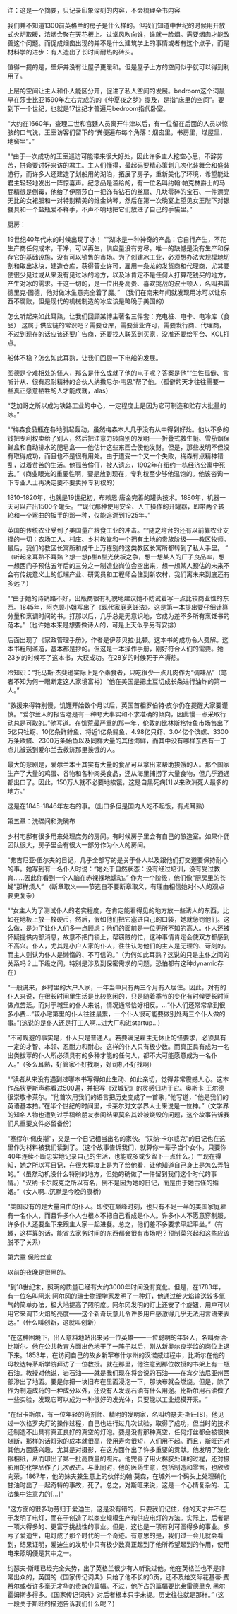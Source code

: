 注：这是一个摘要，只记录印象深刻的内容，不会梳理全书内容

我们并不知道1300前英格兰的房子是什么样的。但我们知道中世纪的时候用开放式火炉取暖，浓烟会聚在天花板上。过堂风吹向谁，谁就一脸烟。需要烟囱才能改善这个问题。而促成烟囱出现的并不是什么建筑学上的事情或者有这个点子，而是材料学的进步：有人造出了长时间耐热的砖头。

值得一提的是，壁炉并没有让屋子更暖和。但是屋子上方的空间似乎就可以得到利用了。

上层的空间让主人和仆人能区分开，促进了私人空间的发展。bedroom这个词最早在莎士比亚1590年左右完成的的《仲夏夜之梦》提及，是指“床里的空间”。要到下一个世纪，也就是17世纪才普遍用bedroom指代卧室。

“大约在1660年，查理二世和宫廷人员离开牛津以后，有一位留在后面的人员以惊骇的口气说，王室访客们留下的“粪便遍布每个角落：烟囱里，书房里，煤屋里，地窖里”。”

"“由于一次成功的王室巡访可能带来很大好处，因此许多主人挖空心思，不辞劳苦，拼命要讨好来访的君主。主人们懂得，最起码要精心策划几次化装舞会和盛装游行，而许多人还建造了划船用的湖泊，拓展了房子，重新美化了环境，希望能让君主轻轻地发出一阵惊喜声。纪念品是滥给的，有一位名叫约翰·帕克林爵士的马屁精很是倒霉，他给了伊丽莎白一把饰有钻石的丝扇、几块零碎的宝石、一件漂亮无比的女裙服和一对特别精美的维金纳琴，然后在第一次晚宴上望见女王陛下对银餐具和一个盐瓶爱不释手，不声不响地把它们放进了自己的手袋里。”

厨房：

19世纪40年代末的时候出现了冰！
““湖冰是一种神奇的产品：它自行产生，不花生产商任何成本，干净，可以再生，供应量没有穷尽。唯一的缺憾是没有生产和保存它的基础设施，没有可以销售的市场。为了创建冰工业，必须想办法大规模地切割和取出冰块，建造仓库，获得营业许可，雇用一条龙的发货商和代理商，尤其要使很少见过或从来没有见过冰的地方，以及冰肯定不是任何人打算花钱买的地方，产生对冰的需求。干这一切的，是一位出身高贵、喜欢挑战的波士顿人，名叫弗雷德里克·图德，他对做冰生意完全着了魔。”
（我们在南宋年间就发现用冰可以让东西不腐败，但是现代的机械制造的冰应该是略晚于美国的）

怎么听起来如此耳熟，让我们回顾某博主著名三件套：充电桩、电卡、电冷库（食品）
这属于供应链的常识吧？需要仓库，需要营业许可，需要发行商、代理商，不过到现在的话应该还要广告商，还要找人联系到买家，没准还要给平台、KOL打点。

船体不稳？怎么如此耳熟，让我们回顾一下电船的发展。

图德是个难相处的怪人，那么是什么成就了他的电子呢？答案是他““生性孤僻、言听计从、很有忍耐精神的合伙人纳撒尼尔·韦思”帮了他。（孤僻的天才往往需要一些真正愿意牺牲的人才能成就，alas）

“芝加哥之所以成为铁路工业的中心，一定程度上是因为它可制造和贮存大批量的冰。”

““梅森食品瓶在各地引起轰动，虽然梅森本人几乎没有从中得到好处。他以不多的钱把专利权卖给了别人，然后把注意力转向别的发明——折叠式救生艇、雪茄烟保鲜盒和自动排水的肥皂盒——他估计这些东西会使他发财。但是，那些发明不但没有取得成功，而且也不是很有用处。由于遭受一个又一个失败，梅森有点精神错乱，过着贫苦的生活。他孤苦伶仃，被人遗忘，1902年在纽约一栋经济公寓中死去。”（商业眼光的重要性啊，要是放到现在，专利权至少够他温饱的。他该咨询一下专业人士再决定要不要卖掉专利权的）

1810-1820年，也就是19世纪初，布赖恩·唐金完善的罐头技术。1880年，机器一天可以产出1500个罐头。““现代那种使用安全、人工操作的开罐器，即带两个转轮和一个弯曲的扳手的那一种，仅能追溯到1925年。”

英国的传统农业受到了美国量产粮食工业的冲击。““随之垮台的还有以前靠农业支撑的一切：农场工人、村庄、乡村教堂和一个拥有土地的贵族阶级——教区牧师。最后，我们的教区长寓所和成千上万栋别的这类教区长寓所都转到了私人手里。 ”
（听起来耳熟不耳熟？想一想p型n型光伏板之争，想一想某人的厂子良品率，想一想西门子预估五年后的三分之一制造业岗位会空出来，想一想某人预估的未来不会有传统意义上的低端产业、研究员和工程师会住到新农村，我们离未来到底还有多远？）

““由于她的诗销路不好，出版商很有礼貌地建议她不妨试着写一点比较商业性的东西。1845年，阿克顿小姐写出了《现代家庭烹饪法》。这是第一本提出要仔细计算分量和烹调时间的书。打那以后，几乎总是无意识地，它成为差不多所有烹饪书的范本。”（也许她本来是想要做诗人的，可是上天似乎另有安排）

后面出现了《家政管理手册》，作者是伊莎贝拉·比顿。这本书的成功令人费解。这本书粗制滥造，基本都是抄的。但这是一本操作手册，刚好符合人们的需要。她23岁的时候写了这本书，大获成功。在28岁的时候死于产褥热。

冷知识：“托马斯·杰斐逊实际上是个素食者，只吃很少一点儿肉作为“调味品”（笔者不知为何一眼断定这人家境富裕）“他在美国是把土豆切成长条进行油炸的第一人。”

“救援来得特别慢，饥馑开始数个月以后，英国首相罗伯特·皮尔仍在提醒大家要谨慎。“爱尔兰人的报告老是有一种夸大事实和不求准确的倾向，因此慢一点采取行动总是可取的。”他写道。在饥荒最严重的那一年，伦敦的比林斯格特鱼市场售出了5亿只牡蛎、10亿条鲜鲱鱼、将近1亿条鳎鱼、4.98亿只虾、3.04亿个滨螺、3300万条欧鲽、2300万条鲐鱼以及同样大量的其他海鲜，而其中没有哪样东西有一丁点儿被送到爱尔兰去救济那里挨饿的人。

  最大的悲剧是，爱尔兰本土其实有大量的食品可以拿出来帮助挨饿的人。那个国家生产了大量的鸡蛋、谷物和各种肉类食品，还从海里捕捞了大量食物，但几乎通通都出口了。因此，150万人就不必要地挨饿，这是自黑死病[1]以来欧洲死人最多的地方。”

这是在1845-1846年左右的事。（出口多但是国内人吃不起饭，有点耳熟）

第五章：洗碟间和洗碗布

乡村宅邸有很多用来处理庶务的房间。有时候房子里会有自己的酿造室。如果仆佣团队很大，房子里会有很大一部分作为仆人的房间。

“弗吉尼亚·伍尔夫的日记，几乎全部写的是关于仆人以及跟他们打交道要保持耐心的事。她写到有一名仆人时说：“她处于自然状态：没有经过培训，没有受过教育……因此你看到一个人脑在赤裸裸地蠕动。” 作为一个阶级，他们像“厨房里的苍蝇”那样烦人” （断章取义——节选自不要断章取义，有理由相信她对仆人的观点要更复杂）

““女主人为了测试仆人的老实程度，在肯定能看得见的地方放一些诱人的东西，比如在地板上放一枚硬币，然后，假如他们把它塞进自己的口袋，她就惩罚他们。这么做，是为了让仆人们多一点顾虑：他们的面前是一位无所不知的高人。仆人还被怀疑提供内部消息，故意不把门锁上，帮窃贼的忙，这种事情肯定会使双方都感到不高兴。仆人，尤其是小户人家的仆人，往往认为他们的主人是无理的、苛刻的。而主人则认为仆人是懒惰的、不可信的。”（为何如此耳熟？这说的只是主仆之间的关系吗？上下级之间，特别是涉及到保密需求的问题，恐怕都有这种dynamic存在）

“一般说来，乡村里的大户人家，一年当中只有两三个月有人居住。因此，对有的仆人来说，在很长时间里生活是比较悠闲的，只是随着季节的变化有时候要长时间做点苦活。而对于城里的仆人来说，情况通常恰好相反。...“仆人们还常常拿到很多小费...“较小宅第里的仆人往往最累，一个仆人很可能要做别处两三个仆人做的事。”(这说的是仆人还是打工人啊...进大厂和进startup...)

“不可规避的事实是，仆人只是普通人。若要满足雇主无休止的怪要求，必须具有一定的才智、本领、忍耐力和耐心。这样的仆人只有极少数。而真正具有成为一名出类拔萃的仆人所必须具有的多种才能的任何人，都不大可能愿意成为一名仆人。”（多么耳熟，好管家不好找啊，好司机不好找啊）

““读者从来没有遇到过哪本书写得如此生动、如此亲切，觉得非常震撼人心。这本作品狄更斯声称看过500遍，并把写《双城记》的灵感归功于它。奥斯卡·王尔德很崇敬卡莱尔。“他首次用我们的语言把历史变成了一首歌，”他写道，“他是我们的英语基本拍。”在半个世纪的时间里，卡莱尔对文学界人士来说是一位神。”（文学界的知名人物也遭到过手稿给朋友参阅结果莫名其妙被烧毁的问题，这个故事告诉我们凡重要文件必留备份）

“塞缪尔·佩皮斯”，又是一个日记相当出名的家伙。“汉纳·卡尔威克”的日记也在这里作为材料被我们读到了。（这个故事告诉我们，就算你一辈子当个女仆，只要你40年连续不断忠实地记录自己的生活，也能或多或少留下一点什么。）““现在得知，她之所以写日记，在很大程度上是为了给他看，让他知道自己身上是怎么弄脏的。”（虽然动机没什么特别的地方，但她的确做了一件留到我们这个时代的事情。）“汉纳·卡尔威克之所以有名，倒不是因为她的日记，而是由于她古怪的婚姻。”（女人啊...沉默是今晚的康桥）

“美国没有的是大量自由的仆人。即使在巅峰时刻，也只有不足一半的美国家庭雇有一名仆人，而且许多仆人也根本不把自己看成是仆人。许多仆人不愿意穿制服，许多仆人还要坐下来跟主人家一起进餐。总之，他们差不多要求平起平坐。”（有趣，这样算的话，能省去家务时间的东西都会很有市场吧？预制菜兴起和这些应该脱不了关系）

第六章 保险丝盒

以前的夜晚是很黑的。

“到18世纪末，照明的质量已经有大约3000年时间没有变化。但是，在1783年，有一位名叫阿米·阿尔冈的瑞士物理学家发明了一种灯，他通过给火焰输送较多氧气的简单办法，极大地提高了照明度。阿尔冈发明的灯上还安了个旋钮，用户可以用它来调节火焰的亮度——这个新奇玩意儿令许多用户感激得几乎无法用言语来表达。”（什么叫创新，这就叫创新）

“在这种困境下，出人意料地站出来另一位英雄——一位聪明的年轻人，名叫乔治·比斯尔。他在公共教育方面出色地干了一阵子以后，刚从新奥尔良学监的岗位上退下来。1853年，在访问自己的故乡新罕布什尔州的汉诺威过程中，比斯尔在他的母校达特茅斯学院拜访了一位教授。就在那里，他注意到那位教授的书架上有一瓶石油。教授对他说，岩石油——就是我们现在将会说的石油——在宾夕法尼亚州西部渗出了地面。要是你把一块旧布在里面浸泡一下，那块布就会燃烧。但是，除了作为制造成药的一种成分以外，还没有人发现石油有什么用途。比斯尔用石油做了一些实验，发现它可以成为一种很好的发光体，只要能以工业规模开采。“

“在纽卡斯尔，有一位年轻的药剂师、精明的发明家，名叫约瑟夫·斯旺[8]，他见过一次格罗夫灯的操作过程，自己也进行过几次试验，取得了成功，但当时的技术还制造不出具有真正良好的真空的灯泡。要是没有那种真空，任何灯丝都会被很快烧断，那样的话灯泡的成本就很高，使用寿命很短，人们用不起。而且，斯旺还对其他方面感兴趣，尤其是对摄影，在这方面作出了许多重要的贡献。他发明了溴化银相纸，从而印出了第一批高质量的照片。他完善了用火棉胶处理的过程，还对摄影用的化学品作了几次改进。与此同时，他的医药生意，包括制造和零售，也欣欣向荣。1867年，他的妹夫兼生意上的伙伴约翰·莫森，在城外一个码头上处理硝化甘油时出了一起奇特的事故，死了。总之，对斯旺来说，这是一个心情复杂的、无法集中注意力的[…]”

“这方面的很多功劳归于爱迪生，这是没有错的，只要我们记住，他的天才并不在于发明了电灯，而在于创造了以商业规模生产和供应电灯的方法。实际上，后者是一项大得多的、更富于挑战性的事业。但是，这也是一项有利可图得多的事业。多亏了爱迪生，电灯成了那个时代的一个奇迹。有意思的是，我们过一会儿就会看到，结果证明，爱迪生的发明中只有极少数真正起到了他所希望起到的作用，使用电来照明便是其中之一。

  约瑟夫·斯旺已经完全失势，出了英格兰很少有人听说过他。他在英格兰也不是非常出众的，英国的《国家传记词典》只给了他不长的3页，还不及给交际花基蒂·费希尔或者许多毫无才华的贵族的篇幅。不过，他所占的篇幅要比弗雷德里克·黑尔·霍姆斯多得多。《国家传记词典》对后者根本只字未提。历史往往就是那样。”
(这一段关于斯旺的描述告诉我们什么呢？)

